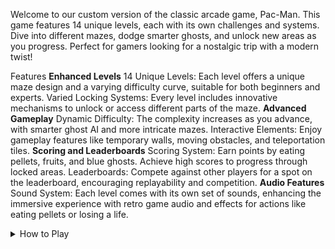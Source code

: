 
Welcome to our custom version of the classic arcade game, Pac-Man. This game features 14 unique levels, each with its own challenges and systems. Dive into different mazes, dodge smarter ghosts, and unlock new areas as you progress. Perfect for gamers looking for a nostalgic trip with a modern twist!


Features
**Enhanced Levels**
14 Unique Levels: Each level offers a unique maze design and a varying difficulty curve, suitable for both beginners and experts.
Varied Locking Systems: Every level includes innovative mechanisms to unlock or access different parts of the maze.
**Advanced Gameplay**
Dynamic Difficulty: The complexity increases as you advance, with smarter ghost AI and more intricate mazes.
Interactive Elements: Enjoy gameplay features like temporary walls, moving obstacles, and teleportation tiles.
**Scoring and Leaderboards**
Scoring System: Earn points by eating pellets, fruits, and blue ghosts. Achieve high scores to progress through locked areas.
Leaderboards: Compete against other players for a spot on the leaderboard, encouraging replayability and competition.
**Audio Features**
Sound System: Each level comes with its own set of sounds, enhancing the immersive experience with retro game audio and effects for actions like eating pellets or losing a life.
<details>
<summary>How to Play</summary>
Navigate the Maze: Use the arrow keys to guide Pac-Man through the maze.
Eat Pellets: Clear the maze by eating all pellets while avoiding the ghosts.
Use Power Pellets: Gain the temporary ability to eat ghosts for extra points.
Unlock Areas: Fulfill specific conditions to unlock new paths and challenges.
Aim for High Scores: Increase your score for leaderboard ranking and to unlock advanced levels.
</details>
